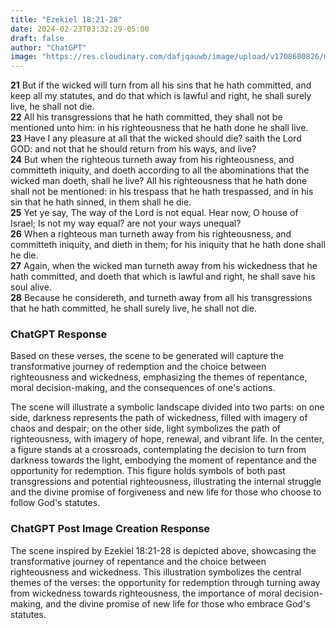 ```yaml
---
title: "Ezekiel 18:21-28"
date: 2024-02-23T03:32:29-05:00
draft: false
author: "ChatGPT"
image: "https://res.cloudinary.com/dafjqauwb/image/upload/v1708680826/matt419/Ezekiel/c0219beb-1aa0-435c-b638-05559dae5c47_cs0zvl.webp"
---
```


**21** But if the wicked will turn from all his sins that he hath committed, and keep all my statutes, and do that which is lawful and right, he shall surely live, he shall not die.  
**22** All his transgressions that he hath committed, they shall not be mentioned unto him: in his righteousness that he hath done he shall live.  
**23** Have I any pleasure at all that the wicked should die? saith the Lord GOD: and not that he should return from his ways, and live?  
**24** But when the righteous turneth away from his righteousness, and committeth iniquity, and doeth according to all the abominations that the wicked man doeth, shall he live? All his righteousness that he hath done shall not be mentioned: in his trespass that he hath trespassed, and in his sin that he hath sinned, in them shall he die.  
**25** Yet ye say, The way of the Lord is not equal. Hear now, O house of Israel; Is not my way equal? are not your ways unequal?  
**26** When a righteous man turneth away from his righteousness, and committeth iniquity, and dieth in them; for his iniquity that he hath done shall he die.  
**27** Again, when the wicked man turneth away from his wickedness that he hath committed, and doeth that which is lawful and right, he shall save his soul alive.  
**28** Because he considereth, and turneth away from all his transgressions that he hath committed, he shall surely live, he shall not die.

### ChatGPT Response
Based on these verses, the scene to be generated will capture the transformative journey of redemption and the choice between righteousness and wickedness, emphasizing the themes of repentance, moral decision-making, and the consequences of one's actions.

The scene will illustrate a symbolic landscape divided into two parts: on one side, darkness represents the path of wickedness, filled with imagery of chaos and despair; on the other side, light symbolizes the path of righteousness, with imagery of hope, renewal, and vibrant life. In the center, a figure stands at a crossroads, contemplating the decision to turn from darkness towards the light, embodying the moment of repentance and the opportunity for redemption. This figure holds symbols of both past transgressions and potential righteousness, illustrating the internal struggle and the divine promise of forgiveness and new life for those who choose to follow God's statutes.

### ChatGPT Post Image Creation Response    
The scene inspired by Ezekiel 18:21-28 is depicted above, showcasing the transformative journey of repentance and the choice between righteousness and wickedness. This illustration symbolizes the central themes of the verses: the opportunity for redemption through turning away from wickedness towards righteousness, the importance of moral decision-making, and the divine promise of new life for those who embrace God's statutes.